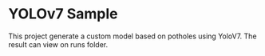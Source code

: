 # YOLOv7 Sample

This project generate a custom model based on potholes using YoloV7.
The result can view on runs folder.

